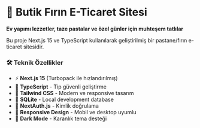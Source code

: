 # 🍰 Butik Fırın E-Ticaret Sitesi

**Ev yapımı lezzetler, taze pastalar ve özel günler için muhteşem tatlılar**

Bu proje Next.js 15 ve TypeScript kullanılarak geliştirilmiş bir pastane/fırın e-ticaret sitesidir.

### 🛠️ Teknik Özellikler
- ⚡ **Next.js 15** (Turbopack ile hızlandırılmış)
- 🔷 **TypeScript** - Tip güvenli geliştirme
- 🎨 **Tailwind CSS** - Modern ve responsive tasarım
- 💾 **SQLite** - Local development database
- 🔐 **NextAuth.js** - Kimlik doğrulama
- 📱 **Responsive Design** - Mobil ve desktop uyumlu
- 🌙 **Dark Mode** - Karanlık tema desteği